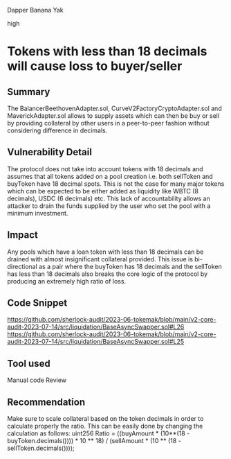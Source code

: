 Dapper Banana Yak

high

# Tokens with less than 18 decimals will cause loss to buyer/seller
## Summary
The BalancerBeethovenAdapter.sol, CurveV2FactoryCryptoAdapter.sol and MaverickAdapter.sol allows to supply assets which can then be buy or sell by providing collateral by other users in a peer-to-peer fashion without considering difference in decimals. 
	
## Vulnerability Detail
The protocol does not take into account tokens with 18 decimals and assumes that all tokens added on a pool creation i.e. both sellToken and buyToken have 18 decimal spots. This is not the case for many major tokens which can be expected to be either added as liquidity like WBTC (8 decimals), USDC (6 decimals) etc. This lack of accountability allows an attacker to drain the funds supplied by the user who set the pool with a minimum investment. 

## Impact
Any pools which have a loan token with less than 18 decimals can be drained with almost insignificant collateral provided.
This issue is bi-directional as a pair where the buyToken has 18 decimals and the sellToken has less than 18 decimals also breaks the core logic of the protocol by producing an extremely high ratio of loss.


## Code Snippet
https://github.com/sherlock-audit/2023-06-tokemak/blob/main/v2-core-audit-2023-07-14/src/liquidation/BaseAsyncSwapper.sol#L26
https://github.com/sherlock-audit/2023-06-tokemak/blob/main/v2-core-audit-2023-07-14/src/liquidation/BaseAsyncSwapper.sol#L25


## Tool used

Manual code Review

## Recommendation
Make sure to scale collateral based on the token decimals in order to calculate properly the ratio. This can be easily done by changing the calculation as follows:
uint256 Ratio = ((buyAmount * (10**(18 - buyToken.decimals()))) * 10 ** 18) / (sellAmount * (10 ** (18 - sellToken.decimals())));
